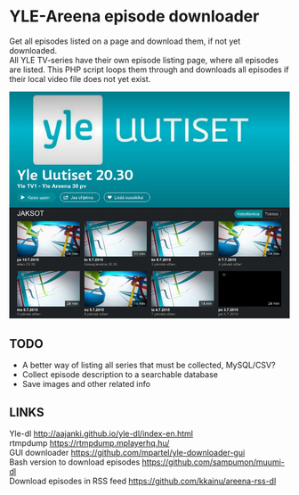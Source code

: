 # YLE-Areena episode downloader
Get all episodes listed on a page and download them, if not yet downloaded.<br>
All YLE TV-series have their own episode listing page, where all episodes are listed. This PHP script loops them through and downloads all episodes if their local video file does not yet exist.

![Screenshot](https://github.com/jarkko-hautakorpi/yle-areena-episode-downloader/blob/master/episode_listing.jpg)

## TODO
 * A better way of listing all series that must be collected, MySQL/CSV?
 * Collect episode description to a searchable database
 * Save images and other related info
 
## LINKS 
Yle-dl http://aajanki.github.io/yle-dl/index-en.html<br>
rtmpdump https://rtmpdump.mplayerhq.hu/<br>
GUI downloader https://github.com/mpartel/yle-downloader-gui<br>
Bash version to download episodes https://github.com/sampumon/muumi-dl<br>
Download episodes in RSS feed https://github.com/kkainu/areena-rss-dl<br>

